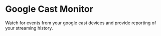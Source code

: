 # Google Cast Monitor

Watch for events from your google cast devices
and provide reporting of your streaming history.
